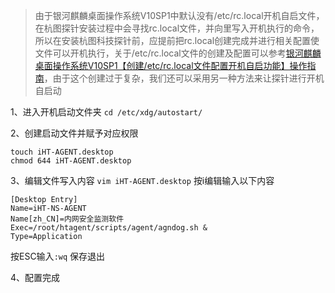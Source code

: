 
> 由于银河麒麟桌面操作系统V10SP1中默认没有/etc/rc.local开机自启文件，在杭图探针安装过程中会寻找rc.local文件，并向里写入开机执行的命令，所以在安装杭图科技探针前，应提前把rc.local创建完成并进行相关配置使文件可以开机执行，关于/etc/rc.local文件的创建及配置可以参考[银河麒麟桌面操作系统V10SP1【创建/etc/rc.local文件配置开机自启功能】操作指南](https://chjxt.github.io/post/yin-he-qi-lin-zhuo-mian-cao-zuo-xi-tong-V10SP1%E3%80%90-chuang-jian--etc-rc.local-wen-jian-pei-zhi-kai-ji-zi-qi-gong-neng-%E3%80%91-cao-zuo-zhi-nan.html)，由于这个创建过于复杂，我们还可以采用另一种方法来让探针进行开机自启动

1、进入开机启动文件夹
`cd /etc/xdg/autostart/`

2、创建启动文件并赋予对应权限
```
touch iHT-AGENT.desktop
chmod 644 iHT-AGENT.desktop
```

3、编辑文件写入内容
`vim iHT-AGENT.desktop`
按i编辑输入以下内容

```
[Desktop Entry]
Name=iHT-NS-AGENT
Name[zh_CN]=内网安全监测软件
Exec=/root/htagent/scripts/agent/agndog.sh &
Type=Application
```
按ESC输入`:wq` 保存退出

4、配置完成
